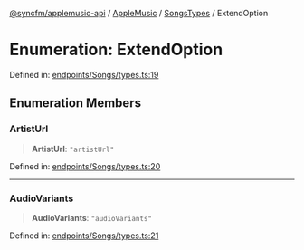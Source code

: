 [@syncfm/applemusic-api](../../../../../../globals.md) / [AppleMusic](../../../index.md) / [SongsTypes](../index.md) / ExtendOption

# Enumeration: ExtendOption

Defined in: [endpoints/Songs/types.ts:19](https://github.com/sync-fm/applemusic-api/blob/a6a8471d4d51a41f6bd8af9d95c8abf0126e10f4/src/endpoints/Songs/types.ts#L19)

## Enumeration Members

### ArtistUrl

> **ArtistUrl**: `"artistUrl"`

Defined in: [endpoints/Songs/types.ts:20](https://github.com/sync-fm/applemusic-api/blob/a6a8471d4d51a41f6bd8af9d95c8abf0126e10f4/src/endpoints/Songs/types.ts#L20)

***

### AudioVariants

> **AudioVariants**: `"audioVariants"`

Defined in: [endpoints/Songs/types.ts:21](https://github.com/sync-fm/applemusic-api/blob/a6a8471d4d51a41f6bd8af9d95c8abf0126e10f4/src/endpoints/Songs/types.ts#L21)
